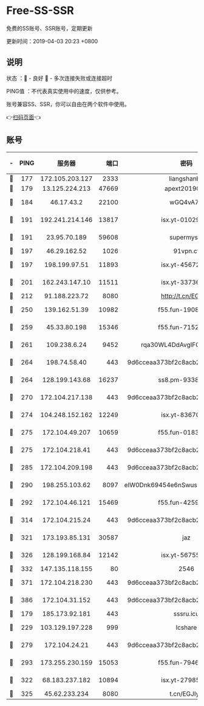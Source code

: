 # Free-SS-SSR

免费的SS账号、SSR账号，定期更新

更新时间：2019-04-03 20:23 +0800

## 说明

状态     ：🙂 - 良好 🙁 - 多次连接失败或连接超时

PING值   ：不代表真实使用中的速度，仅供参考。

账号兼容SS、SSR，你可以自由在两个软件中使用。

👉[扫码页面](https://liesauer.github.io/Free-SS-SSR/)👈

## 账号

|-|PING|服务器|端口|密码|加密方式|区域|
|:----:|:----:|:-----:|-----:|:----:|:----:|:----:|
|🙂|177|172.105.203.127|2333|liangshanbo|chacha20|JP|
|🙂|179|13.125.224.213|47669|apext2019001|chacha20|KR|
|🙂|184|46.17.43.2|22100|wGQ4vA7D|aes-256-gcm|RU|
|🙂|191|192.241.214.146|13817|isx.yt-01029416|aes-256-cfb|US|
|🙂|191|23.95.70.189|59608|supermyssr|chacha20-ietf|US|
|🙂|197|46.29.162.52|1026|91vpn.cf|rc4-md5|RU|
|🙂|197|198.199.97.51|11893|isx.yt-45672617|aes-256-cfb|US|
|🙂|201|162.243.147.10|11511|isx.yt-33736673|aes-256-cfb|US|
|🙂|212|91.188.223.72|8080|http://t.cn/EGJIyrl|rc4-md5|RU|
|🙂|250|139.162.51.39|10982|f55.fun-19086456|aes-256-cfb|SG|
|🙂|259|45.33.80.198|15346|f55.fun-71521977|aes-256-cfb|US|
|🙂|261|109.238.6.24|9452|rqa30WL4DdAvgIFG6Fs3znzTa|aes-256-cfb|FR|
|🙂|264|198.74.58.40|443|9d6cceaa373bf2c8acb22e60b6a58be6|aes-256-cfb|US|
|🙂|264|128.199.143.68|16237|ss8.pm-93382956|aes-256-cfb|SG|
|🙂|270|172.104.217.138|443|9d6cceaa373bf2c8acb22e60b6a58be6|aes-256-cfb|US|
|🙂|274|104.248.152.162|12249|isx.yt-83670895|aes-256-cfb|SG|
|🙂|275|172.104.49.207|10659|f55.fun-01831291|aes-256-cfb|SG|
|🙂|275|172.104.218.41|443|9d6cceaa373bf2c8acb22e60b6a58be6|aes-256-cfb|US|
|🙂|285|172.104.209.198|443|9d6cceaa373bf2c8acb22e60b6a58be6|aes-256-cfb|US|
|🙂|290|198.255.103.62|8097|eIW0Dnk69454e6nSwuspv9DmS201tQ0D|aes-256-cfb|US|
|🙂|292|172.104.46.121|15469|f55.fun-42596050|aes-256-cfb|SG|
|🙂|314|172.104.215.24|443|9d6cceaa373bf2c8acb22e60b6a58be6|aes-256-cfb|US|
|🙂|321|173.193.85.131|30587|jaz|aes-256-cfb|US|
|🙂|326|128.199.168.84|12142|isx.yt-56755881|aes-256-cfb|SG|
|🙂|332|147.135.118.155|80|2546|chacha20|US|
|🙂|371|172.104.218.230|443|9d6cceaa373bf2c8acb22e60b6a58be6|aes-256-cfb|US|
|🙂|386|172.104.31.152|443|9d6cceaa373bf2c8acb22e60b6a58be6|aes-256-cfb|US|
|🙂|179|185.173.92.181|443|sssru.icu|rc4-md5|RU|
|🙂|229|103.129.197.228|999|lcshare|aes-256-cfb|US|
|🙂|279|172.104.24.21|443|9d6cceaa373bf2c8acb22e60b6a58be6|aes-256-cfb|US|
|🙂|293|173.255.230.159|15053|f55.fun-79461545|aes-256-cfb|US|
|🙂|322|68.183.237.182|10894|isx.yt-27985079|aes-256-cfb|SG|
|🙂|325|45.62.233.234|8080|t.cn/EGJIyrl|rc4-md5|CA|
